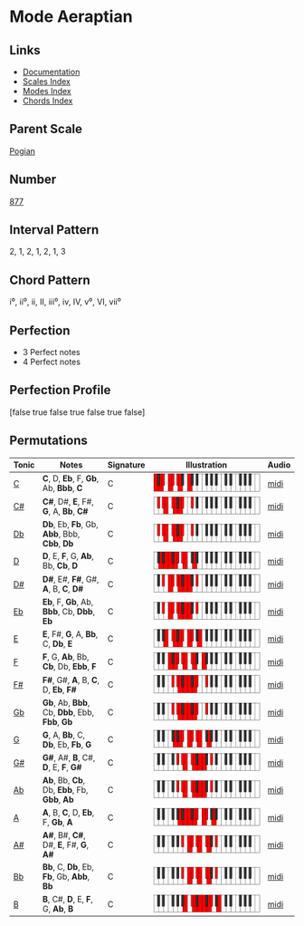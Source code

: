 # Mode Aeraptian

## Links

- [Documentation](index.md)
- [Scales Index](Scales.md)
- [Modes Index](Modes.md)
- [Chords Index](Chords.md)

## Parent Scale

[Pogian](ScalePogian.md)

## Number

[877](https://ianring.com/musictheory/scales/877)

## Interval Pattern

2, 1, 2, 1, 2, 1, 3

## Chord Pattern

i⁰, ii⁰, ii, II, iii⁰, iv, IV, v⁰, VI, vii⁰

## Perfection

- 3 Perfect notes
- 4 Perfect notes

## Perfection Profile

[false true false true false true false]

## Permutations

| Tonic | Notes | Signature | Illustration | Audio |
|-------|-------|-----------|--------------|-------|
| [C](ModeCNaturalAeraptian.md) | **C**, D, **Eb**, F, **Gb**, Ab, **Bbb**, **C** | C | ![CNaturalAeraptian](ModeCNaturalAeraptian.png) | [midi](https://github.com/edipermadi/music/blob/main/docs/ModeCNaturalAeraptian.mid?raw=true) |
| [C#](ModeCSharpAeraptian.md) | **C#**, D#, **E**, F#, **G**, A, **Bb**, **C#** | C | ![CSharpAeraptian](ModeCSharpAeraptian.png) | [midi](https://github.com/edipermadi/music/blob/main/docs/ModeCSharpAeraptian.mid?raw=true) |
| [Db](ModeDFlatAeraptian.md) | **Db**, Eb, **Fb**, Gb, **Abb**, Bbb, **Cbb**, **Db** | C | ![DFlatAeraptian](ModeDFlatAeraptian.png) | [midi](https://github.com/edipermadi/music/blob/main/docs/ModeDFlatAeraptian.mid?raw=true) |
| [D](ModeDNaturalAeraptian.md) | **D**, E, **F**, G, **Ab**, Bb, **Cb**, **D** | C | ![DNaturalAeraptian](ModeDNaturalAeraptian.png) | [midi](https://github.com/edipermadi/music/blob/main/docs/ModeDNaturalAeraptian.mid?raw=true) |
| [D#](ModeDSharpAeraptian.md) | **D#**, E#, **F#**, G#, **A**, B, **C**, **D#** | C | ![DSharpAeraptian](ModeDSharpAeraptian.png) | [midi](https://github.com/edipermadi/music/blob/main/docs/ModeDSharpAeraptian.mid?raw=true) |
| [Eb](ModeEFlatAeraptian.md) | **Eb**, F, **Gb**, Ab, **Bbb**, Cb, **Dbb**, **Eb** | C | ![EFlatAeraptian](ModeEFlatAeraptian.png) | [midi](https://github.com/edipermadi/music/blob/main/docs/ModeEFlatAeraptian.mid?raw=true) |
| [E](ModeENaturalAeraptian.md) | **E**, F#, **G**, A, **Bb**, C, **Db**, **E** | C | ![ENaturalAeraptian](ModeENaturalAeraptian.png) | [midi](https://github.com/edipermadi/music/blob/main/docs/ModeENaturalAeraptian.mid?raw=true) |
| [F](ModeFNaturalAeraptian.md) | **F**, G, **Ab**, Bb, **Cb**, Db, **Ebb**, **F** | C | ![FNaturalAeraptian](ModeFNaturalAeraptian.png) | [midi](https://github.com/edipermadi/music/blob/main/docs/ModeFNaturalAeraptian.mid?raw=true) |
| [F#](ModeFSharpAeraptian.md) | **F#**, G#, **A**, B, **C**, D, **Eb**, **F#** | C | ![FSharpAeraptian](ModeFSharpAeraptian.png) | [midi](https://github.com/edipermadi/music/blob/main/docs/ModeFSharpAeraptian.mid?raw=true) |
| [Gb](ModeGFlatAeraptian.md) | **Gb**, Ab, **Bbb**, Cb, **Dbb**, Ebb, **Fbb**, **Gb** | C | ![GFlatAeraptian](ModeGFlatAeraptian.png) | [midi](https://github.com/edipermadi/music/blob/main/docs/ModeGFlatAeraptian.mid?raw=true) |
| [G](ModeGNaturalAeraptian.md) | **G**, A, **Bb**, C, **Db**, Eb, **Fb**, **G** | C | ![GNaturalAeraptian](ModeGNaturalAeraptian.png) | [midi](https://github.com/edipermadi/music/blob/main/docs/ModeGNaturalAeraptian.mid?raw=true) |
| [G#](ModeGSharpAeraptian.md) | **G#**, A#, **B**, C#, **D**, E, **F**, **G#** | C | ![GSharpAeraptian](ModeGSharpAeraptian.png) | [midi](https://github.com/edipermadi/music/blob/main/docs/ModeGSharpAeraptian.mid?raw=true) |
| [Ab](ModeAFlatAeraptian.md) | **Ab**, Bb, **Cb**, Db, **Ebb**, Fb, **Gbb**, **Ab** | C | ![AFlatAeraptian](ModeAFlatAeraptian.png) | [midi](https://github.com/edipermadi/music/blob/main/docs/ModeAFlatAeraptian.mid?raw=true) |
| [A](ModeANaturalAeraptian.md) | **A**, B, **C**, D, **Eb**, F, **Gb**, **A** | C | ![ANaturalAeraptian](ModeANaturalAeraptian.png) | [midi](https://github.com/edipermadi/music/blob/main/docs/ModeANaturalAeraptian.mid?raw=true) |
| [A#](ModeASharpAeraptian.md) | **A#**, B#, **C#**, D#, **E**, F#, **G**, **A#** | C | ![ASharpAeraptian](ModeASharpAeraptian.png) | [midi](https://github.com/edipermadi/music/blob/main/docs/ModeASharpAeraptian.mid?raw=true) |
| [Bb](ModeBFlatAeraptian.md) | **Bb**, C, **Db**, Eb, **Fb**, Gb, **Abb**, **Bb** | C | ![BFlatAeraptian](ModeBFlatAeraptian.png) | [midi](https://github.com/edipermadi/music/blob/main/docs/ModeBFlatAeraptian.mid?raw=true) |
| [B](ModeBNaturalAeraptian.md) | **B**, C#, **D**, E, **F**, G, **Ab**, **B** | C | ![BNaturalAeraptian](ModeBNaturalAeraptian.png) | [midi](https://github.com/edipermadi/music/blob/main/docs/ModeBNaturalAeraptian.mid?raw=true) |
